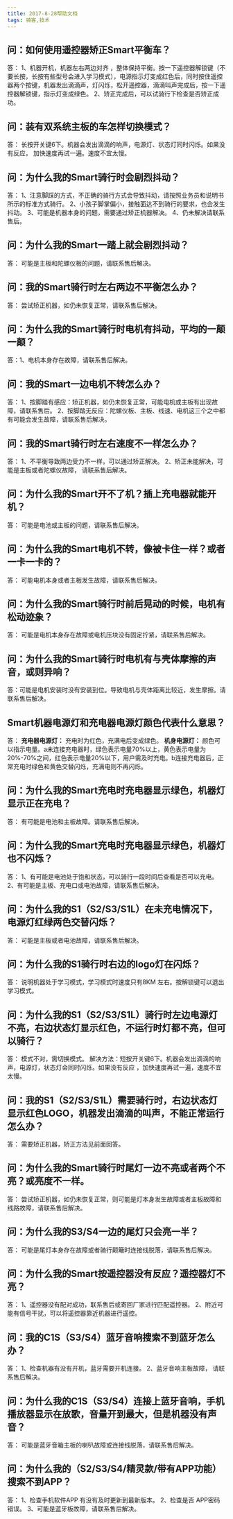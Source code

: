 ```yaml
---
title: 2017-8-28帮助文档
tags: 骑客,技术
---
```

## 问：如何使用遥控器矫正Smart平衡车？
答：
1、机器开机，机器左右两边对齐 ，整体保持平衡。按一下遥控器解锁键（不要长按，长按有些型号会进入学习模式），电源指示灯变成红色后，同时按住遥控器两个按键，机器发出滴滴声，灯闪烁，松开遥控器，滴滴叫声完成后，按一下遥控器解锁键，指示灯变成绿色。
2、矫正完成后，可以试骑行下检查是否矫正成功。


## 问：装有双系统主板的车怎样切换模式？
答：
长按开关键6下。机器会发出滴滴的响声，电源灯、状态灯同时闪烁。如果没有反应， 加快速度再试一遍。速度不宜太慢。


## 问：为什么我的Smart骑行时会剧烈抖动？
答：
1、注意脚踩的方式，不正确的骑行方式会导致抖动，请按照业务员和说明书所示的标准方式骑行。
2、小孩子脚掌偏小，接触面达不到骑行的要求，也会发生抖动。
3、可能是机器本身的问题，需要通过矫正机器解决。
4、仍未解决请联系售后。

## 问：为什么我的Smart一踏上就会剧烈抖动？
答：
可能是主板和陀螺仪板的问题，请联系售后解决。

## 问：我的Smart骑行时左右两边不平衡怎么办？
答：
尝试矫正机器，如仍未恢复正常，请联系售后解决。

## 问：为什么我的Smart骑行时电机有抖动，平均的一颠一颠？
答：1、电机本身存在故障，请联系售后解决。

## 问：我的Smart一边电机不转怎么办？
答：
1、按脚踏有感应：矫正机器，如仍未恢复正常，可能电机或主板有出现故障，请联系售后。
2、按脚踏无反应：陀螺仪板、主板、线速、电机这三个之中都有可能会发生故障，请联系售后解决。
  
## 问：我的Smart骑行时左右速度不一样怎么办？
答：
1、不平衡导致两边受力不一样，可以通过矫正解决。
2、矫正未能解决，可能是主板或者陀螺仪故障， 请联系售后解决。

## 问：为什么我的Smart开不了机？插上充电器就能开机？
答：
可能是电池或主板的问题，请联系售后解决。


## 问：为什么我的Smart电机不转，像被卡住一样？或者一卡一卡的？
答：
    可能电机本身或者主板发生故障，请联系售后解决。

## 问：为什么我的Smart骑行时前后晃动的时候，电机有松动迹象？
答：
可能是电机本身存在故障或电机压块没有固定拧紧，请联系售后解决。


## 问：为什么我的Smart骑行时电机有与壳体摩擦的声音，或则异响？
答：可能是电机安装时没有安装到位。导致电机与壳体距离比较近，发生摩擦。请联系售后解决。


## Smart机器电源灯和充电器电源灯颜色代表什么意思？
答：
**充电器电源灯：** 充电时为红色，充满电后变成绿色。
**机身电源灯：** 颜色可以指示电量。a未连接充电器时，绿色表示电量70%以上，黄色表示电量为20%-70%之间，红色表示电量20%以下，用户需及时充电。b连接充电器后，正常充电时绿色和黄色交替闪烁，充满电则不再闪烁。

## 问：为什么我的Smart充电时充电器显示绿色，机器灯显示正在充电？
答：
有可能是电池和主板故障。请联系售后解决。


## 问：为什么我的Smart充电时充电器显示绿色，机器灯也不闪烁？
答：
1、有可能是电池处于饱和状态，可以骑行一段时间后查看是否可以充电。
2、有可能是主板、充电口或电池故障，请联系售后解决。


## 问：为什么我的S1（S2/S3/S1L）在未充电情况下，电源灯红绿两色交替闪烁？
答：
可能是主板或者电池故障，请联系售后解决。


## 问：为什么我的S1骑行时右边的logo灯在闪烁？
答：
   说明机器处于学习模式，学习模式时速度只有8KM 左右。按解锁键可以退出学习模式。

## 问：为什么我的S1（S2/S3/S1L）骑行时左边电源灯不亮，右边状态灯显示红色，不运行时灯都不亮，但可以骑行？
答：
	模式不对，需切换模式。
   解决方法：短按开关键6下。机器会发出滴滴的响声，电源灯，状态灯会同时闪烁。如果没有反应 ，加快速度再试一遍，速度不宜太慢。

## 问：我的S1（S2/S3/S1L）需要骑行时，右边状态灯显示红色LOGO，机器发出滴滴的叫声，不能正常运行怎么办？
答：
需要矫正机器，矫正方法见前面回答。

## 问：为什么我的Smart骑行时尾灯一边不亮或者两个不亮？或亮度不一样。
答：
尝试矫正机器，如仍未恢复正常，则可能是灯本身发生故障或者主板故障和线路故障，请联系售后解决。

## 问：为什么我的S3/S4一边的尾灯只会亮一半？
答：
可能是尾灯本身存在故障或者骑行颠簸时连接线脱落，请联系售后解决。

## 问：为什么我的Smart按遥控器没有反应？遥控器灯不亮？
答：
1、遥控器没有配对成功，联系售后或寄回厂家进行匹配遥控器。
2、附近可能有信号干扰，可以将遥控器靠近机器进行遥控。


## 问：我的C1S（S3/S4）蓝牙音响搜索不到蓝牙怎么办？
答：
1、检查机器有没有开机，蓝牙需要开机连接。
2、蓝牙音响主板故障， 请联系售后解决。

## 问：为什么我的C1S（S3/S4）连接上蓝牙音响，手机播放器显示在放歌，音量开到最大，但是机器没有声音？
答：
可能是蓝牙音箱主板的喇叭故障或连接线脱落，请联系售后解决。

## 问：为什么我的（S2/S3/S4/精灵款/带有APP功能） 搜索不到APP？
答：
1、检查手机软件APP 有没有及时更新到最新版本。
   2、检查是否 APP密码错误。
	3、可能是蓝牙板故障，请联系售后解决。
    


